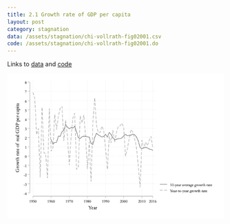 ```yaml
---
title: 2.1 Growth rate of GDP per capita
layout: post
category: stagnation
data: /assets/stagnation/chi-vollrath-fig02001.csv
code: /assets/stagnation/chi-vollrath-fig02001.do
---
```


Links to [data](/assets/stagnation/chi-vollrath-fig02001.csv) and [code](/assets/stagnation/chi-vollrath-fig02001.do) 

![2.1 Growth rate of GDP per capita](/assets/stagnation/chi-vollrath-fig02001.png)

